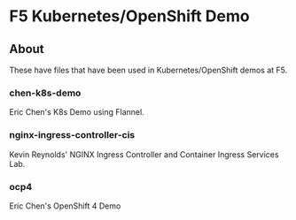 # F5 Kubernetes/OpenShift Demo


## About

These have files that have been used
in Kubernetes/OpenShift demos at F5.

### chen-k8s-demo

Eric Chen's K8s Demo using Flannel.

### nginx-ingress-controller-cis

Kevin Reynolds' NGINX Ingress Controller and Container Ingress Services Lab.

### ocp4

Eric Chen's OpenShift 4 Demo


